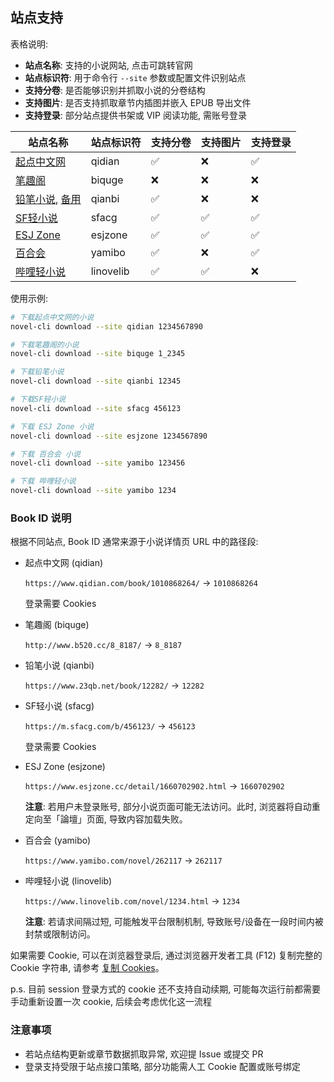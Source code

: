 ## 站点支持

表格说明:

- **站点名称**: 支持的小说网站, 点击可跳转官网
- **站点标识符**: 用于命令行 `--site` 参数或配置文件识别站点
- **支持分卷**: 是否能够识别并抓取小说的分卷结构
- **支持图片**: 是否支持抓取章节内插图并嵌入 EPUB 导出文件
- **支持登录**: 部分站点提供书架或 VIP 阅读功能, 需账号登录

| 站点名称                                                     | 站点标识符 | 支持分卷 | 支持图片 | 支持登录 |
| ------------------------------------------------------------ | ---------- | -------- | -------- | -------- |
| [起点中文网](https://www.qidian.com)                         | qidian     | ✅        | ❌        | ✅        |
| [笔趣阁](http://www.b520.cc)                                 | biquge     | ❌        | ❌        | ❌        |
| [铅笔小说](https://www.23qb.net), [备用](https://www.23qb.com/) | qianbi   | ✅        | ❌        | ❌        |
| [SF轻小说](https://m.sfacg.com)                              | sfacg      | ✅        | ✅        | ✅        |
| [ESJ Zone](https://www.esjzone.cc)                           | esjzone    | ✅        | ✅        | ✅        |
| [百合会](https://www.yamibo.com/site/novel)                  | yamibo     | ✅        | ❌        | ✅        |
| [哔哩轻小说](https://www.linovelib.com/)                     | linovelib   | ✅        | ✅        | ❌        |

使用示例:

```bash
# 下载起点中文网的小说
novel-cli download --site qidian 1234567890

# 下载笔趣阁的小说
novel-cli download --site biquge 1_2345

# 下载铅笔小说
novel-cli download --site qianbi 12345

# 下载SF轻小说
novel-cli download --site sfacg 456123

# 下载 ESJ Zone 小说
novel-cli download --site esjzone 1234567890

# 下载 百合会 小说
novel-cli download --site yamibo 123456

# 下载 哔哩轻小说
novel-cli download --site yamibo 1234
```

### Book ID 说明

根据不同站点, Book ID 通常来源于小说详情页 URL 中的路径段:

* 起点中文网 (qidian)

  `https://www.qidian.com/book/1010868264/` -> `1010868264`

  登录需要 Cookies

* 笔趣阁 (biquge)

  `http://www.b520.cc/8_8187/` -> `8_8187`

* 铅笔小说 (qianbi)

  `https://www.23qb.net/book/12282/` -> `12282`

* SF轻小说 (sfacg)

  `https://m.sfacg.com/b/456123/` -> `456123`

  登录需要 Cookies

* ESJ Zone (esjzone)

  `https://www.esjzone.cc/detail/1660702902.html` -> `1660702902`

  **注意**: 若用户未登录账号, 部分小说页面可能无法访问。此时, 浏览器将自动重定向至「論壇」页面, 导致内容加载失败。

* 百合会 (yamibo)

  `https://www.yamibo.com/novel/262117` -> `262117`

* 哔哩轻小说 (linovelib)

  `https://www.linovelib.com/novel/1234.html` -> `1234`

  **注意**: 若请求间隔过短, 可能触发平台限制机制, 导致账号/设备在一段时间内被封禁或限制访问。

如果需要 Cookie, 可以在浏览器登录后, 通过浏览器开发者工具 (F12) 复制完整的 Cookie 字符串, 请参考 [复制 Cookies](./copy-cookies.md)。

p.s. 目前 session 登录方式的 cookie 还不支持自动续期, 可能每次运行前都需要手动重新设置一次 cookie, 后续会考虑优化这一流程

### 注意事项

- 若站点结构更新或章节数据抓取异常, 欢迎提 Issue 或提交 PR
- 登录支持受限于站点接口策略, 部分功能需人工 Cookie 配置或账号绑定
